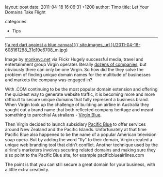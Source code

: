 layout: post
date: 2011-04-18 16:06:31 +1200
author: Timo
title: Let Your Domains Take Flight

categories:
  - Tips

----

[![a red dart against a blue canvas]({{ site.images_url }}/2011-04-18-608161288_31d19e6708_m.jpg)](http://www.flickr.com/photos/73584213@N00/608161288)

Image by [monkeyc.net](http://www.flickr.com/photos/73584213@N00/608161288) via Flickr
Hugely successful media, travel and entertainment group Virgin operates literally [dozens of companies](http://www.virgin.com/company/), but obviously there can only be one Virgin. So how did the they solve the problem of finding unique domain names for the multitude of businesses and markets the company was engaged in?

With .COM continuing to be the most popular domain extension and offering the quickest way to generate website traffic, it is becoming more and more difficult to secure unique domains that fully represent a business brand. When Virgin took up the challenge of building an airline in Australia they sought out a brand name that both reflected company heritage and meant something to parochial Australians - [Virgin Blue](http://www.virginblue.com/). 

Then Virgin decided to launch subsidiary [Pacific Blue](http://archived.link/http://flypacificblue.com/) to offer services around New Zealand and the Pacific Islands. Unfortunately at that time Pacific Blue also happened to be the name of a popular American television soap opera. But by adding the word "fly" to their domain, Virgin created a unique web branding tool that didn't conflict. Another technique used by the airline's marketers involves securing related domains and making sure they also point to the Pacific Blue site, for example pacificblueairlines.com

The point is that you can still secure a great domain for your business, with a little extra creativity.
